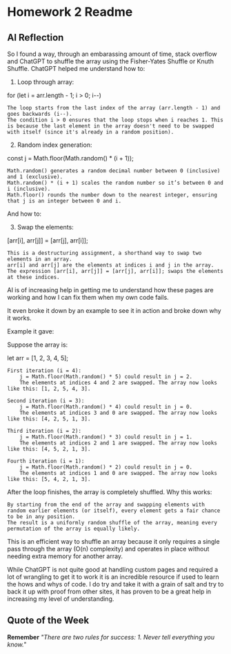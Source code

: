 # Homework 2 Readme

## AI Reflection

So I found a way, through an embarassing amount of time, stack overflow and ChatGPT to shuffle the array
using the Fisher-Yates Shuffle or Knuth Shuffle. ChatGPT helped me understand how to:

1. Loop through array:

for (let i = arr.length - 1; i > 0; i--) 

    The loop starts from the last index of the array (arr.length - 1) and goes backwards (i--).
    The condition i > 0 ensures that the loop stops when i reaches 1. This is because the last element in the array doesn't need to be swapped with itself (since it's already in a random position).

2. Random index generation:

const j = Math.floor(Math.random() * (i + 1));

    Math.random() generates a random decimal number between 0 (inclusive) and 1 (exclusive).
    Math.random() * (i + 1) scales the random number so it’s between 0 and i (inclusive).
    Math.floor() rounds the number down to the nearest integer, ensuring that j is an integer between 0 and i.

And how to:

3. Swap the elements:

[arr[i], arr[j]] = [arr[j], arr[i]];

    This is a destructuring assignment, a shorthand way to swap two elements in an array.
    arr[i] and arr[j] are the elements at indices i and j in the array.
    The expression [arr[i], arr[j]] = [arr[j], arr[i]]; swaps the elements at these indices.

AI is of increasing help in getting me to understand how these pages are working and how I can fix them when my own code fails. 

It even broke it down by an example to see it in action and broke down why it works.

Example it gave:

Suppose the array is:

let arr = [1, 2, 3, 4, 5];

    First iteration (i = 4):
        j = Math.floor(Math.random() * 5) could result in j = 2.
        The elements at indices 4 and 2 are swapped. The array now looks like this: [1, 2, 5, 4, 3].

    Second iteration (i = 3):
        j = Math.floor(Math.random() * 4) could result in j = 0.
        The elements at indices 3 and 0 are swapped. The array now looks like this: [4, 2, 5, 1, 3].

    Third iteration (i = 2):
        j = Math.floor(Math.random() * 3) could result in j = 1.
        The elements at indices 2 and 1 are swapped. The array now looks like this: [4, 5, 2, 1, 3].

    Fourth iteration (i = 1):
        j = Math.floor(Math.random() * 2) could result in j = 0.
        The elements at indices 1 and 0 are swapped. The array now looks like this: [5, 4, 2, 1, 3].

After the loop finishes, the array is completely shuffled.
Why this works:

    By starting from the end of the array and swapping elements with random earlier elements (or itself), every element gets a fair chance to be in any position.
    The result is a uniformly random shuffle of the array, meaning every permutation of the array is equally likely.

This is an efficient way to shuffle an array because it only requires a single pass through the array (O(n) complexity) and operates in place without needing extra memory for another array.

While ChatGPT is not quite good at handling custom pages and required a lot of wrangling to get it to work it is an incredible resource if used to learn the hows and whys of code. I do try and take it 
with a grain of salt and try to back it up with proof from other sites, it has proven to be a great help in increasing my level of understanding.


## Quote of the Week

**Remember** *"There are two rules for success: 1. Never tell everything you know."*